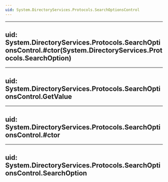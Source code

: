 ```yaml
---
uid: System.DirectoryServices.Protocols.SearchOptionsControl
---
```


---
uid: System.DirectoryServices.Protocols.SearchOptionsControl.#ctor(System.DirectoryServices.Protocols.SearchOption)
---

---
uid: System.DirectoryServices.Protocols.SearchOptionsControl.GetValue
---

---
uid: System.DirectoryServices.Protocols.SearchOptionsControl.#ctor
---

---
uid: System.DirectoryServices.Protocols.SearchOptionsControl.SearchOption
---
